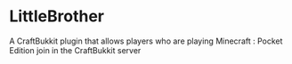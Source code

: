 LittleBrother
=============

A CraftBukkit plugin that allows players who are playing Minecraft : Pocket Edition join in the CraftBukkit server
